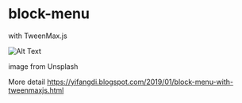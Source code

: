# block-menu
with TweenMax.js


![Alt Text](https://media.giphy.com/media/TEYB0ayFpUGLLOABZy/giphy.gif)


image from Unsplash

More detail https://yifangdi.blogspot.com/2019/01/block-menu-with-tweenmaxjs.html